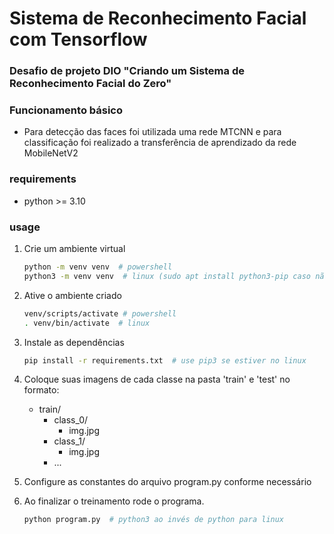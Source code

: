 # Sistema de Reconhecimento Facial com Tensorflow
### Desafio de projeto DIO "Criando um Sistema de Reconhecimento Facial do Zero"

### Funcionamento básico
- Para detecção das faces foi utilizada uma rede MTCNN e para classificação foi realizado a transferência de aprendizado da rede MobileNetV2

### requirements
- python >= 3.10 

### usage
1. Crie um ambiente virtual
   ```bash
   python -m venv venv  # powershell
   python3 -m venv venv  # linux (sudo apt install python3-pip caso não tenha)
   ```
2. Ative o ambiente criado
   ```bash
   venv/scripts/activate # powershell
   . venv/bin/activate  # linux
   ```

3. Instale as dependências
   ```bash
   pip install -r requirements.txt  # use pip3 se estiver no linux
   ```

4. Coloque suas imagens de cada classe na pasta 'train' e 'test' no formato:
   - train/
      - class_0/
        - img.jpg
      - class_1/
        - img.jpg
      - ...

5. Configure as constantes do arquivo program.py conforme necessário
6. Ao finalizar o treinamento rode o programa.
   ```bash
   python program.py  # python3 ao invés de python para linux
   ```        
  